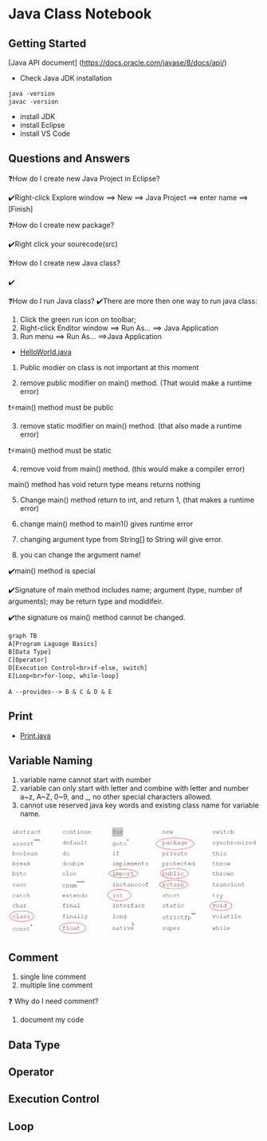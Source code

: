 <h1>Java Class Notebook</h1>

## Getting Started

[Java API document] (https://docs.oracle.com/javase/8/docs/api/)

* Check Java JDK installation
```DOS
java -version
javac -version
```
* install JDK
* install Eclipse
* install VS Code
  
## Questions and Answers

❓How do I create new Java Project in Eclipse?

✔️Right-click Explore window ⟹ New ⟹ Java Project ⟹ enter name ⟹ [Finish]

❓How do I create new package?

✔️Right click your sourecode(src) 

❓How do I create new Java class?

✔️

❓How do I run Java class?
✔️There are more then one way to run java class:
1. Click the green run icon on toolbar;
2. Right-click Enditor window ⟹ Run As... ⟹ Java Application
3. Run menu ⟹ Run As... ⟹Java Application


* [HelloWorld.java](../src/../davidci/src/com/huaxia/davidci/HelloWorld.java)

1. Public modier on class is not important at this moment

2. remove public modifier on main() method. (That would make a runtime error)
   
❗️⚡️main() method must be public

3. remove static modifier on main() method. (that also made a runtime error)

❗️⚡️main() method must be static

4. remove void from main() method. (this would make a compiler error)

main() method has void return type means returns nothing

5. Change main() method return to int, and return 1, (that makes a runtime error)

6. change main() method to main1() gives runtime error

7. changing argument type from String[] to String will give error.

8. you can change the argument name!

✔️main() method is special

✔️Signature of main method includes name; argument (type, number of arguments); may be return type and modidifeir.

✔️the signature os main() method cannot be changed.


```mermaid
graph TB
A[Program Laguage Basics]
B[Data Type]
C[Operator]
D[Execution Control<br>if-else, switch]
E[Loop<br>for-loop, while-loop]

A --provides--> B & C & D & E
```
## Print
* [Print.java](../src/../john/src/com/huaxia/john/Print.java)

## Variable Naming
1. variable name cannot start with number
2. variable can only start with letter and combine with letter and number a~z, A~Z, 0~9, and _, no other special characters allowed.
3. cannot use reserved java key words and existing class name for variable name.

![](images/javaKeywords.png)

## Comment

1. single line comment
2. multiple line comment
   
❓ Why do I need comment?

1. document my code
## Data Type
[](../davidci/src/com/huaxia/davidci/DataType.java)
## Operator

## Execution Control

## Loop